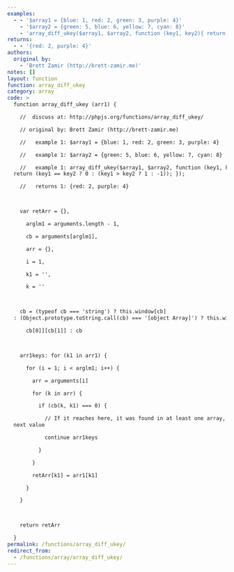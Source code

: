 ```yaml
---
examples:
  - - '$array1 = {blue: 1, red: 2, green: 3, purple: 4}'
    - '$array2 = {green: 5, blue: 6, yellow: 7, cyan: 8}'
    - 'array_diff_ukey($array1, $array2, function (key1, key2){ return (key1 == key2 ? 0 : (key1 > key2 ? 1 : -1)); });'
returns:
  - - '{red: 2, purple: 4}'
authors:
  original by:
    - 'Brett Zamir (http://brett-zamir.me)'
notes: []
layout: function
function: array_diff_ukey
category: array
code: >
  function array_diff_ukey (arr1) {

    //  discuss at: http://phpjs.org/functions/array_diff_ukey/

    // original by: Brett Zamir (http://brett-zamir.me)

    //   example 1: $array1 = {blue: 1, red: 2, green: 3, purple: 4}

    //   example 1: $array2 = {green: 5, blue: 6, yellow: 7, cyan: 8}

    //   example 1: array_diff_ukey($array1, $array2, function (key1, key2){
  return (key1 == key2 ? 0 : (key1 > key2 ? 1 : -1)); });

    //   returns 1: {red: 2, purple: 4}



    var retArr = {},

      arglm1 = arguments.length - 1,

      cb = arguments[arglm1],

      arr = {},

      i = 1,

      k1 = '',

      k = ''



    cb = (typeof cb === 'string') ? this.window[cb]
  : (Object.prototype.toString.call(cb) === '[object Array]') ? this.window[

      cb[0]][cb[1]] : cb



    arr1keys: for (k1 in arr1) {

      for (i = 1; i < arglm1; i++) {

        arr = arguments[i]

        for (k in arr) {

          if (cb(k, k1) === 0) {

            // If it reaches here, it was found in at least one array, so try
  next value

            continue arr1keys

          }

        }

        retArr[k1] = arr1[k1]

      }

    }



    return retArr

  }
permalink: /functions/array_diff_ukey/
redirect_from:
  - /functions/array/array_diff_ukey/
---
```


<!-- WARNING! This file is auto generated by `npm run web:inject`, do not edit by hand -->
